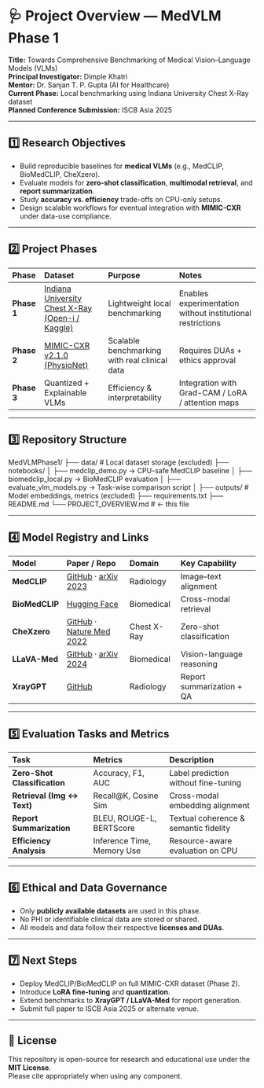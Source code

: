 # 🩺 Project Overview — MedVLM Phase 1  
**Title:** Towards Comprehensive Benchmarking of Medical Vision–Language Models (VLMs)  
**Principal Investigator:** Dimple Khatri  
**Mentor:** Dr. Sanjan T. P. Gupta (AI for Healthcare)  
**Current Phase:** Local benchmarking using Indiana University Chest X-Ray dataset  
**Planned Conference Submission:** ISCB Asia 2025  

---

## 1️⃣ Research Objectives
- Build reproducible baselines for **medical VLMs** (e.g., MedCLIP, BioMedCLIP, CheXzero).  
- Evaluate models for **zero-shot classification**, **multimodal retrieval**, and **report summarization**.  
- Study **accuracy vs. efficiency** trade-offs on CPU-only setups.  
- Design scalable workflows for eventual integration with **MIMIC-CXR** under data-use compliance.  

---

## 2️⃣ Project Phases

| Phase | Dataset | Purpose | Notes |
|:------|:---------|:--------|:------|
| **Phase 1** | [Indiana University Chest X-Ray (Open-i / Kaggle)](https://www.kaggle.com/datasets/raddar/chest-xrays-indiana-university) | Lightweight local benchmarking | Enables experimentation without institutional restrictions |
| **Phase 2** | [MIMIC-CXR v2.1.0 (PhysioNet)](https://physionet.org/content/mimic-cxr/2.1.0/) | Scalable benchmarking with real clinical data | Requires DUAs + ethics approval |
| **Phase 3** | Quantized + Explainable VLMs | Efficiency & interpretability | Integration with Grad-CAM / LoRA / attention maps |

---

## 3️⃣ Repository Structure
MedVLMPhase1/
├── data/ # Local dataset storage (excluded)
├── notebooks/
│ ├── medclip_demo.py → CPU-safe MedCLIP baseline
│ ├── biomedclip_local.py → BioMedCLIP evaluation
│ ├── evaluate_vlm_models.py → Task-wise comparison script
│
├── outputs/ # Model embeddings, metrics (excluded)
├── requirements.txt
├── README.md
└── PROJECT_OVERVIEW.md # ← this file

---

## 4️⃣ Model Registry and Links

| Model | Paper / Repo | Domain | Key Capability |
|:------|:--------------|:-------|:---------------|
| **MedCLIP** | [GitHub](https://github.com/UCSD-AI4H/MedCLIP) · [arXiv 2023](https://arxiv.org/abs/2301.01558) | Radiology | Image–text alignment |
| **BioMedCLIP** | [Hugging Face](https://huggingface.co/microsoft/BiomedCLIP-PubMedBERT_256-vit_base_patch16_224) | Biomedical | Cross-modal retrieval |
| **CheXzero** | [GitHub](https://github.com/rajpurkarlab/chexzero) · [Nature Med 2022](https://www.nature.com/articles/s41591-022-01920-1) | Chest X-Ray | Zero-shot classification |
| **LLaVA-Med** | [GitHub](https://github.com/microsoft/LLaVA-Med) · [arXiv 2024](https://arxiv.org/abs/2403.18798) | Biomedical | Vision-language reasoning |
| **XrayGPT** | [GitHub](https://github.com/UCSD-AI4H/XrayGPT) | Radiology | Report summarization + QA |

---

## 5️⃣ Evaluation Tasks and Metrics
| Task | Metrics | Description |
|:------|:---------|:-------------|
| **Zero-Shot Classification** | Accuracy, F1, AUC | Label prediction without fine-tuning |
| **Retrieval (Img ↔ Text)** | Recall@K, Cosine Sim | Cross-modal embedding alignment |
| **Report Summarization** | BLEU, ROUGE-L, BERTScore | Textual coherence & semantic fidelity |
| **Efficiency Analysis** | Inference Time, Memory Use | Resource-aware evaluation on CPU |

---

## 6️⃣ Ethical and Data Governance
- Only **publicly available datasets** are used in this phase.  
- No PHI or identifiable clinical data are stored or shared.  
- All models and data follow their respective **licenses and DUAs**.  

---

## 7️⃣ Next Steps
- Deploy MedCLIP/BioMedCLIP on full MIMIC-CXR dataset (Phase 2).  
- Introduce **LoRA fine-tuning** and **quantization**.  
- Extend benchmarks to **XrayGPT / LLaVA-Med** for report generation.  
- Submit full paper to ISCB Asia 2025 or alternate venue.  

---

## 🧾 License
This repository is open-source for research and educational use under the **MIT License**.  
Please cite appropriately when using any component.
